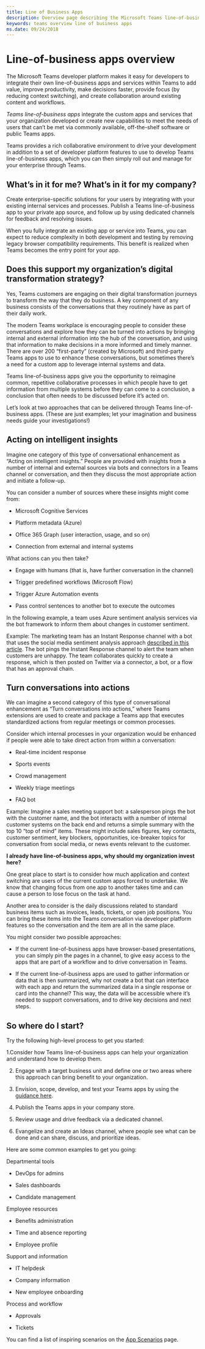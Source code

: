 ```yaml
---
title: Line of Business Apps
description: Overview page describing the Microsoft Teams line-of-business apps value
keywords: teams overview line of business apps
ms.date: 09/24/2018
---
```


# Line-of-business apps overview

The Microsoft Teams developer platform makes it easy for developers to integrate
their own line-of-business apps and services within Teams to add value, improve
productivity, make decisions faster, provide focus (by reducing context
switching), and create collaboration around existing content and workflows.

*Teams line-of-business apps* integrate the custom apps and services that your
organization developed or create new capabilities to meet the needs of users
that can’t be met via commonly available, off-the-shelf software or public Teams
apps.

Teams provides a rich collaborative environment to drive your development in
addition to a set of developer platform features to use to develop Teams
line-of-business apps, which you can then simply roll out and manage for your
enterprise through Teams.

## What’s in it for me? What’s in it for my company?

Create enterprise-specific solutions for your users by integrating with your
existing internal services and processes. Publish a Teams line-of-business app
to your private app source, and follow up by using dedicated channels for
feedback and resolving issues.

When you fully integrate an existing app or service into Teams, you can expect
to reduce complexity in both development and testing by removing legacy browser
compatibility requirements. This benefit is realized when Teams becomes the
entry point for your app.

## Does this support my organization’s digital transformation strategy?

Yes, Teams customers are engaging on their digital transformation journeys to
transform the way that they do business. A key component of any business
consists of the conversations that they routinely have as part of their daily
work.

The modern Teams workplace is encouraging people to consider these conversations
and explore how they can be turned into actions by bringing internal and
external information into the hub of the conversation, and using that
information to make decisions in a more informed and timely manner. There are
over 200 “first-party” (created by Microsoft) and third-party Teams apps to use
to enhance these conversations, but sometimes there’s a need for a custom app to
leverage internal systems and data.

Teams line-of-business apps give you the opportunity to reimagine common,
repetitive collaborative processes in which people have to get information from
multiple systems before they can come to a conclusion, a conclusion that often
needs to be discussed before it’s acted on.

Let’s look at two approaches that can be delivered through Teams
line-of-business apps. (These are just examples; let your imagination and
business needs guide your investigations!)

## Acting on intelligent insights

Imagine one category of this type of conversational enhancement as
“Acting on intelligent insights.” People are provided with insights from a
number of internal and external sources via bots and connectors in a Teams
channel or conversation, and then they discuss the most appropriate action and
initiate a follow-up.

You can consider a number of sources where these insights might come from:

- Microsoft Cognitive Services

- Platform metadata (Azure)

- Office 365 Graph (user interaction, usage, and so on)

- Connection from external and internal systems

What actions can you then take?

- Engage with humans (that is, have further conversation in the channel)

- Trigger predefined workflows (Microsoft Flow)

- Trigger Azure Automation events

- Pass control sentences to another bot to execute the outcomes

In the following example, a team uses Azure sentiment analysis services via the
bot framework to inform them about changes in customer sentiment.

Example: The marketing team has an Instant Response channel with a bot that uses
the social media sentiment analysis approach [described in this
article](https://docs.microsoft.com/azure/azure-databricks/databricks-sentiment-analysis-cognitive-services).
The bot pings the Instant Response channel to alert the team when customers are
unhappy. The team collaborates quickly to create a response, which is then
posted on Twitter via a connector, a bot, or a flow that has an approval chain.

## Turn conversations into actions

We can imagine a second category of this type of conversational enhancement as
“Turn conversations into actions,” where Teams extensions are used to create and
package a Teams app that executes standardized actions from regular meetings or
common processes.

Consider which internal processes in your organization would be enhanced if
people were able to take direct action from within a conversation:

- Real-time incident response

- Sports events

- Crowd management

- Weekly triage meetings

- FAQ bot

Example: Imagine a sales meeting support bot: a salesperson pings the bot with
the customer name, and the bot interacts with a number of internal customer
systems on the back end and returns a simple summary with the top 10 “top of
mind” items. These might include sales figures, key contacts, customer
sentiment, key blockers, opportunities, ice-breaker topics for conversation from
social media, or news events relevant to the customer.

**I already have line-of-business apps, why should my organization invest
here?**

One great place to start is to consider how much application and context
switching are users of the current custom apps forced to undertake. We know that
changing focus from one app to another takes time and can cause a person to lose
focus on the task at hand.

Another area to consider is the daily discussions related to standard business
items such as invoices, leads, tickets, or open job positions. You can bring
these items into the Teams conversation via developer platform features so the
conversation and the item are all in the same place.

You might consider two possible approaches:

- If the current line-of-business apps have browser-based presentations, you
    can simply pin the pages in a channel, to give easy access to the apps that
    are part of a workflow and to drive conversation in Teams.

- If the current line-of-business apps are used to gather information or data
    that is then summarized, why not create a bot that can interface with each
    app and return the summarized data in a single response or card into the
    channel? This way, the data will be accessible where it’s needed to support
    conversations, and to drive key decisions and next steps.

## So where do I start?

Try the following high-level process to get you started:

1.Consider how Teams line-of-business apps can help your organization and
    understand how to develop them.

2. Engage with a target business unit and define one or two areas where this
    approach can bring benefit to your organization.

3. Envision, scope, develop, and test your Teams apps by using the [guidance
    here](https://docs.microsoft.com/microsoftteams/platform/concepts/concepts-overview).

4. Publish the Teams apps in your company store.

5. Review usage and drive feedback via a dedicated channel.

6. Evangelize and create an Ideas channel, where people see what can be done
    and can share, discuss, and prioritize ideas.

Here are some common examples to get you going:

Departmental tools

- DevOps for admins

- Sales dashboards

- Candidate management

Employee resources

- Benefits administration

- Time and absence reporting

- Employee profile

Support and information

- IT helpdesk

- Company information

- New employee onboarding

Process and workflow

- Approvals

- Tickets

You can find a list of inspiring scenarios on the [App Scenarios](~/scenarios/lob-scenarios-landing-page) page.
